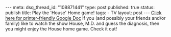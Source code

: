 --- meta: dsq_thread_id: "108871441" type: post published: true status: publish title: Play the 'House' Home game! tags: - TV layout: post --- [Click here for printer-friendly Google Doc](http://docs.google.com/Doc?id=dhsbt2xj_936dh354n) If you (and possibly your friends and/or family) like to watch the show House, M.D. and guess the diagnosis, then you might enjoy the House home game. Check it out! 

